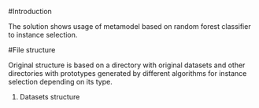 #Introduction

The solution shows usage of metamodel based on random forest classifier to instance selection. 

#File structure

Original structure is based on a directory with original datasets and other directories with prototypes generated by different algorithms for instance selection depending on its type.

1) Datasets structure

